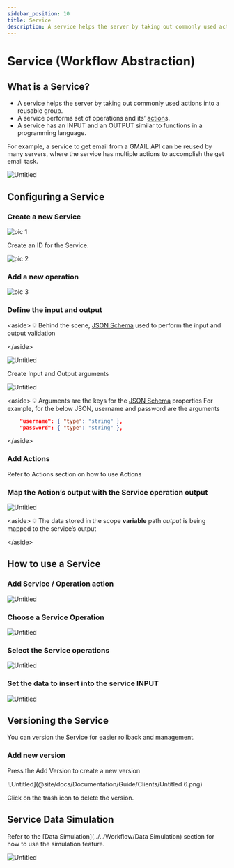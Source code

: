 ```yaml
---
sidebar_position: 10
title: Service
description: A service helps the server by taking out commonly used actions into a reusable group.
---
```

# Service (Workflow Abstraction)

## What is a Service?

- A service helps the server by taking out commonly used actions into a reusable group.
- A service performs set of operations and its’ [action](../../actions-library)s.
- A service has an INPUT and an OUTPUT similar to functions in a programming language.

For example, a service to get email from a GMAIL API can be reused by many servers, where the service has multiple actions to accomplish the get email task.

![Untitled](Untitled.png)

## Configuring a Service

### Create a new Service

![pic 1](https://github.com/pulzze/autoflow-documentation/assets/85649767/81db14c2-3e99-4d3d-9962-f6ee091acaf1)


Create an ID for the Service.

![pic 2](https://github.com/pulzze/autoflow-documentation/assets/85649767/a625bd5b-3012-4eaa-97d8-165d7dadb0fb)

### Add a new operation

![pic 3](https://github.com/pulzze/autoflow-documentation/assets/85649767/d2c072bf-20d5-44a2-ad5c-1aecfefa949d)

### Define the input and output

&lt;aside&gt;
💡 Behind the scene, [JSON Schema](https://json-schema.org/understanding-json-schema/) used to perform the input and output validation

&lt;/aside&gt;

![Untitled](Untitled%204.png)

Create Input and Output arguments

![Untitled](Untitled%205.png)

&lt;aside&gt;
💡 Arguments are the keys for the [JSON Schema](https://json-schema.org/understanding-json-schema/) properties
For example, for the below JSON, username and password are the arguments

```json
    "username": { "type": "string" },
    "password": { "type": "string" },
```

&lt;/aside&gt;

### Add Actions

Refer to Actions section on how to use Actions

### Map the Action’s output with the Service operation output

![Untitled](Untitled%206.png)

&lt;aside&gt;
💡 The data stored in the scope **variable** path *output* is being mapped to the service’s output 

&lt;/aside&gt;

## How to use a Service

### Add Service / Operation action

![Untitled](Untitled%207.png)

### Choose a Service Operation

![Untitled](Untitled%208.png)

### Select the Service operations

![Untitled](Untitled%209.png)

### Set the data to insert into the service INPUT

![Untitled](Untitled%2010.png)

## Versioning the Service

You can version the Service for easier rollback and management.

### Add new version

Press the Add Version to create a new version

![Untitled](@site/docs/Documentation/Guide/Clients/Untitled 6.png)

Click on the trash icon to delete the version.

## Service Data Simulation

Refer to the [Data Simulation](../../Workflow/Data Simulation) section for how to use the simulation feature.

![Untitled](Untitled%2011.png)
